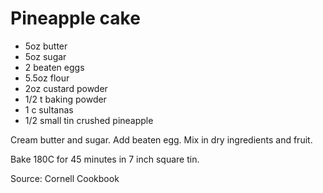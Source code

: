 # Pineapple cake

* 5oz butter
* 5oz sugar
* 2 beaten eggs
* 5.5oz flour
* 2oz custard powder
* 1/2 t baking powder
* 1 c sultanas
* 1/2 small tin crushed pineapple

Cream butter and sugar.  Add beaten egg.  Mix in dry ingredients and fruit.

Bake 180C for 45 minutes in 7 inch square tin.

Source: Cornell Cookbook

